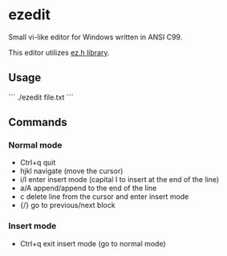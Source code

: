 # ezedit

Small vi-like editor for Windows written in ANSI C99.

This editor utilizes [ez.h library](https://github.com/driverfury/ez).

## Usage

´´´
./ezedit file.txt
´´´

## Commands

### Normal mode

- Ctrl+q quit
- hjkl navigate (move the cursor)
- i/I enter insert mode (capital I to insert at the end of the line)
- a/A append/append to the end of the line
- c delete line from the cursor and enter insert mode
- {/} go to previous/next block

### Insert mode

- Ctrl+q exit insert mode (go to normal mode)
